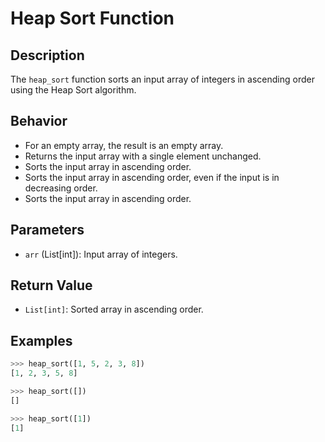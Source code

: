 # Heap Sort Function

## Description

The `heap_sort` function sorts an input array of integers in ascending order using the Heap Sort algorithm.

## Behavior

- For an empty array, the result is an empty array.
- Returns the input array with a single element unchanged.
- Sorts the input array in ascending order.
- Sorts the input array in ascending order, even if the input is in decreasing order.
- Sorts the input array in ascending order.

## Parameters

- `arr` (List[int]): Input array of integers.

## Return Value

- `List[int]`: Sorted array in ascending order.

## Examples

```python
>>> heap_sort([1, 5, 2, 3, 8])
[1, 2, 3, 5, 8]

>>> heap_sort([])
[]

>>> heap_sort([1])
[1]
```
